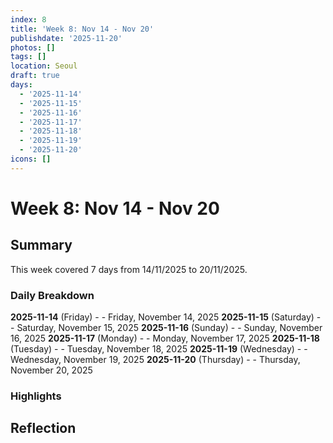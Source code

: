```yaml
---
index: 8
title: 'Week 8: Nov 14 - Nov 20'
publishdate: '2025-11-20'
photos: []
tags: []
location: Seoul
draft: true
days:
  - '2025-11-14'
  - '2025-11-15'
  - '2025-11-16'
  - '2025-11-17'
  - '2025-11-18'
  - '2025-11-19'
  - '2025-11-20'
icons: []
---
```

# Week 8: Nov 14 - Nov 20

## Summary

This week covered 7 days from 14/11/2025 to 20/11/2025.

### Daily Breakdown

**2025-11-14** (Friday) -  - Friday, November 14, 2025
**2025-11-15** (Saturday) -  - Saturday, November 15, 2025
**2025-11-16** (Sunday) -  - Sunday, November 16, 2025
**2025-11-17** (Monday) -  - Monday, November 17, 2025
**2025-11-18** (Tuesday) -  - Tuesday, November 18, 2025
**2025-11-19** (Wednesday) -  - Wednesday, November 19, 2025
**2025-11-20** (Thursday) -  - Thursday, November 20, 2025

### Highlights

<!-- Add weekly highlights here -->

## Reflection

<!-- Add weekly reflection here -->
